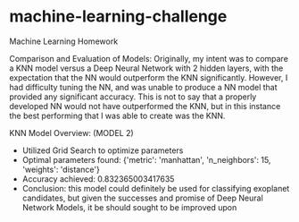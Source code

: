 # machine-learning-challenge
Machine Learning Homework

Comparison and Evaluation of Models: 
Originally, my intent was to compare a KNN model versus a Deep Neural Network with 2 hidden layers, with the expectation that the NN would outperform the KNN significantly. However, I had difficulty tuning the NN, and was unable to produce a NN model that provided any significant accuracy. This is not to say that a properly developed NN would not have outperformed the KNN, but in this instance the best performing that I was able to create was the KNN. 

KNN Model Overview: (MODEL 2)
- Utilized Grid Search to optimize parameters 
- Optimal parameters found: {'metric': 'manhattan', 'n_neighbors': 15, 'weights': 'distance'}
- Accuracy achieved: 0.832365003417635
- Conclusion: this model could definitely be used for classifying exoplanet candidates, but given the successes and promise of Deep Neural Network Models, it be should sought to be improved upon 
